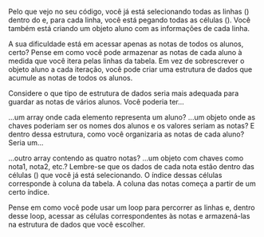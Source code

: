 Pelo que vejo no seu código, você já está selecionando todas as linhas (<tr>) dentro do <tbody> e, para cada linha, você está pegando todas as células (<td>). Você também está criando um objeto aluno com as informações de cada linha.

A sua dificuldade está em acessar apenas as notas de todos os alunos, certo? Pense em como você pode armazenar as notas de cada aluno à medida que você itera pelas linhas da tabela. Em vez de sobrescrever o objeto aluno a cada iteração, você pode criar uma estrutura de dados que acumule as notas de todos os alunos.

Considere o que tipo de estrutura de dados seria mais adequada para guardar as notas de vários alunos. Você poderia ter...

...um array onde cada elemento representa um aluno?
...um objeto onde as chaves poderiam ser os nomes dos alunos e os valores seriam as notas?
E dentro dessa estrutura, como você organizaria as notas de cada aluno? Seria um...

...outro array contendo as quatro notas?
...um objeto com chaves como nota1, nota2, etc.?
Lembre-se que os dados de cada nota estão dentro das células (<td>) que você já está selecionando. O índice dessas células corresponde à coluna da tabela. A coluna das notas começa a partir de um certo índice.

Pense em como você pode usar um loop para percorrer as linhas e, dentro desse loop, acessar as células correspondentes às notas e armazená-las na estrutura de dados que você escolher.
